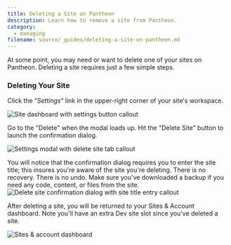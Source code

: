 ```yaml
---
title: Deleting a Site on Pantheon
description: Learn how to remove a site from Pantheon.
category:
  - managing
filename: source/_guides/deleting-a-site-on-pantheon.md
---
```


At some point, you may need or want to delete one of your sites on Pantheon. Deleting a site requires just a few simple steps.

### Deleting Your Site

Click the “_Settings_” link in the upper-right corner of your site's workspace.

![Site dashboard with settings button callout](https://pantheon-systems.desk.com/customer/portal/attachments/259798)

Go to the "Delete" when the modal loads up. Hit the "Delete Site" button to launch the confirmation dialog.

![Settings modal with delete site tab callout](https://pantheon-systems.desk.com/customer/portal/attachments/259800)

You will notice that the confirmation dialog requires you to enter the site title; this insures you're aware of the site you're deleting. There is no recovery. There is no undo. Make sure you've downloaded a backup if you need any code, content, or files from the site.  
 ![Delete site confirmation dialog with site title entry callout](https://pantheon-systems.desk.com/customer/portal/attachments/259805)

After deleting a site, you will be returned to your Sites & Account dashboard. Note you'll have an extra Dev site slot since you've deleted a site.

![Sites & account dashboard](https://pantheon-systems.desk.com/customer/portal/attachments/259808)
